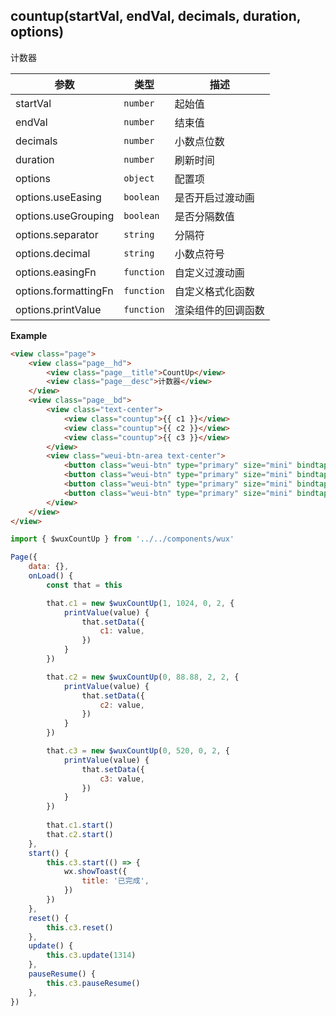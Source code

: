 ## countup(startVal, endVal, decimals, duration, options)
计数器

| 参数 | 类型 | 描述 |
| --- | --- | --- |
| startVal | <code>number</code> | 起始值 |
| endVal | <code>number</code> | 结束值 |
| decimals | <code>number</code> | 小数点位数 |
| duration | <code>number</code> | 刷新时间 |
| options | <code>object</code> | 配置项 |
| options.useEasing | <code>boolean</code> | 是否开启过渡动画 |
| options.useGrouping | <code>boolean</code> | 是否分隔数值 |
| options.separator | <code>string</code> | 分隔符 |
| options.decimal | <code>string</code> | 小数点符号 |
| options.easingFn | <code>function</code> | 自定义过渡动画 |
| options.formattingFn | <code>function</code> | 自定义格式化函数 |
| options.printValue | <code>function</code> | 渲染组件的回调函数 |

**Example**  
```html
<view class="page">
    <view class="page__hd">
        <view class="page__title">CountUp</view>
        <view class="page__desc">计数器</view>
    </view>
    <view class="page__bd">
        <view class="text-center">
            <view class="countup">{{ c1 }}</view>
            <view class="countup">{{ c2 }}</view>
            <view class="countup">{{ c3 }}</view>
        </view>
        <view class="weui-btn-area text-center">
            <button class="weui-btn" type="primary" size="mini" bindtap="start">Start</button>
            <button class="weui-btn" type="primary" size="mini" bindtap="pauseResume">Pause/Resume</button>
            <button class="weui-btn" type="primary" size="mini" bindtap="reset">Reset</button>
            <button class="weui-btn" type="primary" size="mini" bindtap="update">Update</button>
        </view>
    </view>
</view>
```

```js
import { $wuxCountUp } from '../../components/wux'

Page({
    data: {},
    onLoad() {
        const that = this

        that.c1 = new $wuxCountUp(1, 1024, 0, 2, {
            printValue(value) {
                that.setData({
                    c1: value, 
                })
            }
        })

        that.c2 = new $wuxCountUp(0, 88.88, 2, 2, {
            printValue(value) {
                that.setData({
                    c2: value, 
                })
            }
        })

        that.c3 = new $wuxCountUp(0, 520, 0, 2, {
            printValue(value) {
                that.setData({
                    c3: value, 
                })
            }
        })
        
        that.c1.start()
        that.c2.start()
    },
    start() {
        this.c3.start(() => {
            wx.showToast({
                title: '已完成', 
            })
        })
    },
    reset() {
        this.c3.reset()
    },
    update() {
        this.c3.update(1314)
    },
    pauseResume() {
        this.c3.pauseResume()
    },
})
```